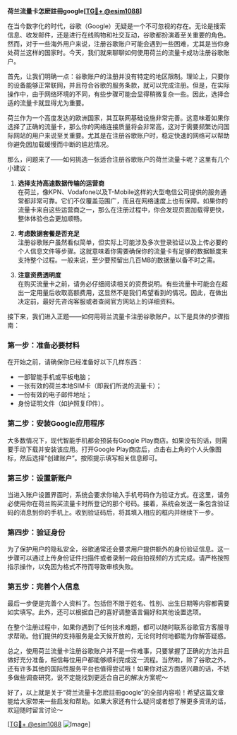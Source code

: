 **荷兰流量卡怎麽註冊google[[TG💪+ @esim1088](https://t.me/s/esim1088)]**

在当今数字化的时代，谷歌（Google）无疑是一个不可忽视的存在。无论是搜索信息、收发邮件，还是进行在线购物和社交互动，谷歌都扮演着至关重要的角色。然而，对于一些海外用户来说，注册谷歌账户可能会遇到一些困难，尤其是当你身处荷兰这样的国家时。今天，我们就来聊聊如何使用荷兰的流量卡成功注册谷歌账户。

首先，让我们明确一点：谷歌账户的注册并没有特定的地区限制。理论上，只要你的设备能够正常联网，并且符合谷歌的服务条款，就可以完成注册。但是，在实际操作中，由于网络环境的不同，有些步骤可能会显得稍微复杂一些。因此，选择合适的流量卡就显得尤为重要。

荷兰作为一个高度发达的欧洲国家，其互联网基础设施非常完善。这意味着如果你选择了正确的流量卡，那么你的网络连接质量将会非常高，这对于需要频繁访问国际网站的用户来说至关重要。尤其是在注册谷歌账户时，稳定快速的网络可以帮助你避免因加载缓慢而中断的尴尬情况。

那么，问题来了——如何挑选一张适合注册谷歌账户的荷兰流量卡呢？这里有几个小建议：

1. **选择支持高速数据传输的运营商**  
   在荷兰，像KPN、Vodafone以及T-Mobile这样的大型电信公司提供的服务通常都非常可靠。它们不仅覆盖范围广，而且在网络速度上也有保障。如果你的流量卡来自这些运营商之一，那么在注册过程中，你会发现页面加载得更快，整体体验也会更加顺畅。

2. **考虑数据套餐是否充足**  
   注册谷歌账户虽然看似简单，但实际上可能涉及多次登录验证以及上传必要的个人信息文件等步骤。这就意味着你需要确保你的流量卡有足够的数据额度来支持整个过程。一般来说，至少要预留出几百MB的数据量以备不时之需。

3. **注意资费透明度**  
   在购买流量卡之前，请务必仔细阅读相关的资费说明。有些流量卡可能会在超出一定用量后收取高额费用，这显然不是我们希望看到的情况。因此，在做出决定前，最好先咨询客服或者查阅官方网站上的详细资料。

接下来，我们进入正题——如何用荷兰流量卡注册谷歌账户。以下是具体的步骤指南：

### 第一步：准备必要材料
在开始之前，请确保你已经准备好以下几样东西：
- 一部智能手机或平板电脑；
- 一张有效的荷兰本地SIM卡（即我们所说的流量卡）；
- 一份有效的电子邮件地址；
- 身份证明文件（如护照复印件）。

### 第二步：安装Google应用程序
大多数情况下，现代智能手机都会预装有Google Play商店。如果没有的话，则需要手动下载并安装该应用。打开Google Play商店后，点击右上角的个人头像图标，然后选择“创建账户”。按照提示填写相关信息即可。

### 第三步：设置新账户
当进入账户设置界面时，系统会要求你输入手机号码作为验证方式。在这里，请务必使用你在荷兰购买流量卡时所登记的那个号码。接着，系统会发送一条包含验证码的消息到你的手机上。收到验证码后，将其填入相应的框内并继续下一步。

### 第四步：验证身份
为了保护用户的隐私安全，谷歌通常还会要求用户提供额外的身份验证信息。这一步骤可以通过上传身份证件扫描件或者录制一段自拍视频的方式完成。请严格按照指示操作，以免因为格式不符而导致审核失败。

### 第五步：完善个人信息
最后一步便是完善个人资料了。包括但不限于姓名、性别、出生日期等内容都需要如实填写。此外，还可以根据自己的喜好调整语言偏好和其他设置选项。

在整个注册过程中，如果你遇到了任何技术难题，都可以随时联系谷歌官方客服寻求帮助。他们提供的支持服务是全天候开放的，无论何时何地都能为你解答疑惑。

总之，使用荷兰流量卡注册谷歌账户并不是一件难事，只要掌握了正确的方法并且做好充分准备，相信每位用户都能够顺利完成这一流程。当然啦，除了谷歌之外，还有许多其他的国际性服务平台也值得尝试哦！如果你对这方面感兴趣的话，不妨多做些调查研究，说不定能找到更适合自己的解决方案呢～

好了，以上就是关于“荷兰流量卡怎麽註冊google”的全部内容啦！希望这篇文章能给大家带来一些启发和帮助。如果大家还有什么疑问或者想了解更多资讯的话，欢迎随时留言讨论～  

[[TG💪+ @esim1088](https://t.me/s/esim1088) ![Image](https://i.postimg.cc/4NQfJmqS/Snipaste-2025-05-13-00-14-12.png)]